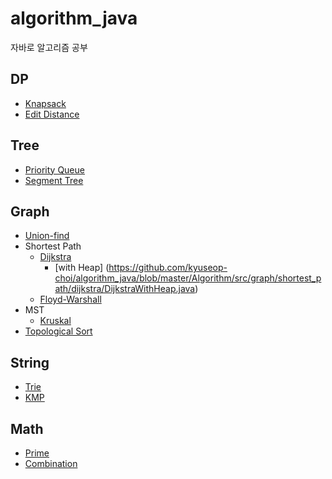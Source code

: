 # algorithm_java  
자바로 알고리즘 공부    
## DP  
 - [Knapsack](https://github.com/kyusch0330/algorithm_java/blob/master/Algorithm/src/dp/Knapsack.java)  
 - [Edit Distance](https://github.com/kyuseop-choi/algorithm_java/blob/master/Algorithm/src/dp/EditDistane.java)  
## Tree 
 - [Priority Queue](https://github.com/kyusch0330/algorithm_java/blob/master/Algorithm/src/heap/Heap.java)  
 - [Segment Tree](https://github.com/kyusch0330/algorithm_java/blob/master/Algorithm/src/graph/segment_tree/segmentTree.java)  
## Graph  
 - [Union-find](https://github.com/kyusch0330/algorithm_java/blob/master/Algorithm/src/graph/union_find/UnionFind.java)
 - Shortest Path  
   - [Dijkstra](https://github.com/kyusch0330/algorithm_java/blob/master/Algorithm/src/graph/shortest_path/dijkstra/Dijkstra.java)  
     - [with Heap] (https://github.com/kyuseop-choi/algorithm_java/blob/master/Algorithm/src/graph/shortest_path/dijkstra/DijkstraWithHeap.java)  
   - [Floyd-Warshall](https://github.com/kyusch0330/algorithm_java/blob/master/Algorithm/src/graph/shortest_path/floyd_warshall/FloydWarshall.java)  
 - MST  
   - [Kruskal](https://github.com/kyusch0330/algorithm_java/blob/master/Algorithm/src/graph/mst/kruskal/Kruskal.java)  
 - [Topological Sort](https://github.com/kyusch0330/algorithm_java/blob/master/Algorithm/src/graph/topological_sort/TopologicalSort.java)  
## String
 - [Trie](https://github.com/kyusch0330/algorithm_java/blob/master/Algorithm/src/string/trie/Trie.java)  
 - [KMP](https://github.com/kyusch0330/algorithm_java/blob/master/Algorithm/src/string/kmp/KMP.java)  
## Math  
 - [Prime](https://github.com/kyusch0330/algorithm_java/blob/master/Algorithm/src/Math/prime/Eratos.java)  
 - [Combination](https://github.com/kyusch0330/algorithm_java/blob/master/Algorithm/src/Math/combination/Combination.java)    

